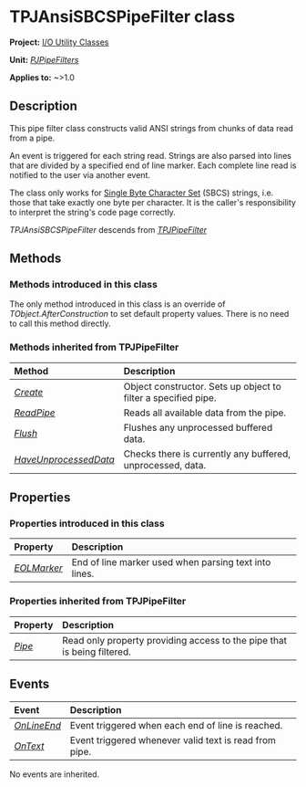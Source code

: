 # TPJAnsiSBCSPipeFilter class

**Project:** [I/O Utility Classes](../API.md)

**Unit:** [_PJPipeFilters_](./PJPipeFilters.md)

**Applies to:** ~>1.0

## Description

This pipe filter class constructs valid ANSI strings from chunks of data read from a pipe.

An event is triggered for each string read. Strings are also parsed into lines that are divided by a specified end of line marker. Each complete line read is notified to the user via another event.

The class only works for [Single Byte Character Set](https://en.wikipedia.org/wiki/SBCS) (SBCS) strings, i.e. those that take exactly one byte per character. It is the caller's responsibility to interpret the string's code page correctly.

_TPJAnsiSBCSPipeFilter_ descends from [_TPJPipeFilter_](./TPJPipeFilter.md)

## Methods

### Methods introduced in this class

The only method introduced in this class is an override of _TObject.AfterConstruction_ to set default property values. There is no need to call this method directly.

### Methods inherited from TPJPipeFilter

| Method | Description |
|:-------|:------------|
| [_Create_](./TPJPipeFilter-Create.md) | Object constructor. Sets up object to filter a specified pipe. |
| [_ReadPipe_](./TPJAnsiSBCSPipeFilter-ReadPipe.md) | Reads all available data from the pipe. |
| [_Flush_](./TPJAnsiSBCSPipeFilter-Flush.md) | Flushes any unprocessed buffered data. |
| [_HaveUnprocessedData_](./TPJPipeFilter-HaveUnprocessedData.md) | Checks there is currently any buffered, unprocessed, data. |

## Properties

### Properties introduced in this class

| Property | Description |
|:---------|:------------|
| [_EOLMarker_](./TPJAnsiSBCSPipeFilter-EOLMarker.md) | End of line marker used when parsing text into lines. |

### Properties inherited from TPJPipeFilter

| Property | Description |
|:---------|:------------|
| [_Pipe_](./TPJPipeFilter-Pipe.md) | Read only property providing access to the pipe that is being filtered. |

## Events

| Event | Description |
|:------|:------------|
| [_OnLineEnd_](./TPJAnsiSBCSPipeFilter-OnLineEnd.md) | Event triggered when each end of line is reached. |
| [_OnText_](./TPJAnsiSBCSPipeFilter-OnText.md) | Event triggered whenever valid text is read from pipe. |

No events are inherited.
